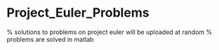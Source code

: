 # Project_Euler_Problems

% solutions to problems on project euler will be uploaded at random
% problems are solved in matlab
